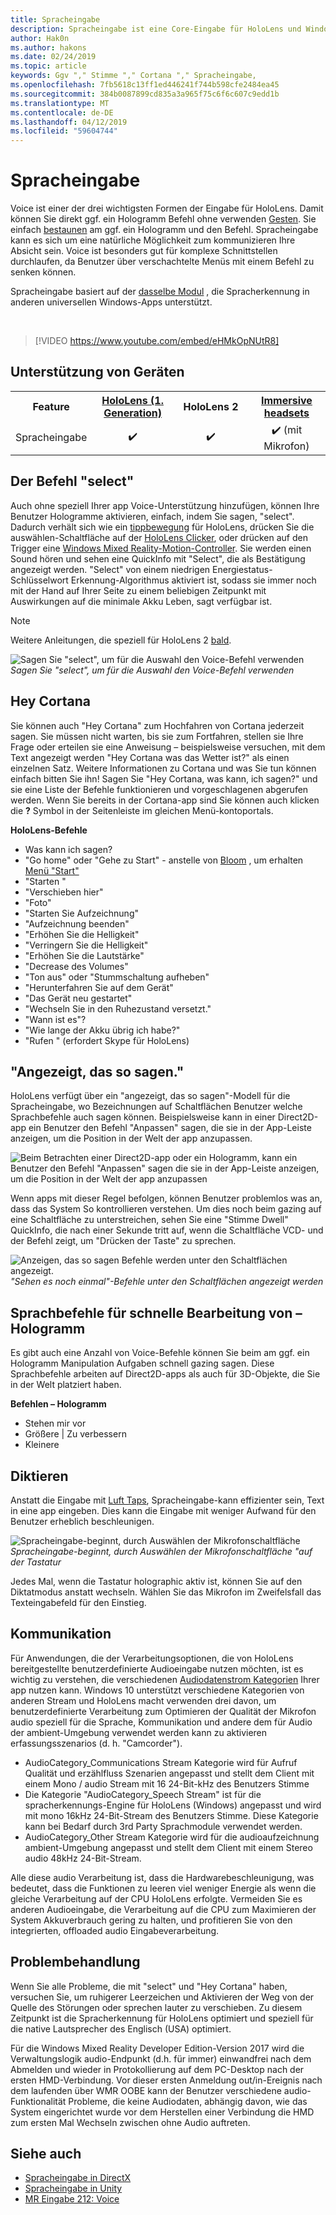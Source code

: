 ```yaml
---
title: Spracheingabe
description: Spracheingabe ist eine Core-Eingabe für HoloLens und Windows Mixed Reality immersive Headsets. Voice kann für Befehle, Cortana, Diktat und mehr verwendet werden.
author: Hak0n
ms.author: hakons
ms.date: 02/24/2019
ms.topic: article
keywords: Ggv "," Stimme "," Cortana "," Spracheingabe,
ms.openlocfilehash: 7fb5618c13ff1ed446241f744b598cfe2484ea45
ms.sourcegitcommit: 384b0087899cd835a3a965f75c6f6c607c9edd1b
ms.translationtype: MT
ms.contentlocale: de-DE
ms.lasthandoff: 04/12/2019
ms.locfileid: "59604744"
---
```

# <a name="voice-input"></a>Spracheingabe

Voice ist einer der drei wichtigsten Formen der Eingabe für HoloLens. Damit können Sie direkt ggf. ein Hologramm Befehl ohne verwenden [Gesten](gestures.md). Sie einfach [bestaunen](gaze.md) am ggf. ein Hologramm und den Befehl. Spracheingabe kann es sich um eine natürliche Möglichkeit zum kommunizieren Ihre Absicht sein. Voice ist besonders gut für komplexe Schnittstellen durchlaufen, da Benutzer über verschachtelte Menüs mit einem Befehl zu senken können.

Spracheingabe basiert auf der [dasselbe Modul](https://msdn.microsoft.com/library/windows/apps/mt185615.aspx) , die Spracherkennung in anderen universellen Windows-Apps unterstützt.

<br>

>[!VIDEO https://www.youtube.com/embed/eHMkOpNUtR8]

## <a name="device-support"></a>Unterstützung von Geräten

<table>
<tr>
<th>Feature</th><th style="width:150px"> <a href="hololens-hardware-details.md">HoloLens (1. Generation)</a></th><th style="width:150px">HoloLens 2</th><th style="width:150px"><a href="immersive-headset-hardware-details.md">Immersive headsets</a></th>
</tr><tr>
<td> Spracheingabe</td><td style="text-align: center;"> ✔️</td><td style="text-align: center;"> ✔️</td><td style="text-align: center;"> ✔️ (mit Mikrofon)</td>
</tr>
</table>

## <a name="the-select-command"></a>Der Befehl "select"

Auch ohne speziell Ihrer app Voice-Unterstützung hinzufügen, können Ihre Benutzer Hologramme aktivieren, einfach, indem Sie sagen, "select". Dadurch verhält sich wie ein [tippbewegung](gestures.md#air-tap) für HoloLens, drücken Sie die auswählen-Schaltfläche auf der [HoloLens Clicker](hardware-accessories.md#hololens-clicker), oder drücken auf den Trigger eine [Windows Mixed Reality-Motion-Controller](motion-controllers.md). Sie werden einen Sound hören und sehen eine QuickInfo mit "Select", die als Bestätigung angezeigt werden. "Select" von einem niedrigen Energiestatus-Schlüsselwort Erkennung-Algorithmus aktiviert ist, sodass sie immer noch mit der Hand auf Ihrer Seite zu einem beliebigen Zeitpunkt mit Auswirkungen auf die minimale Akku Leben, sagt verfügbar ist.

> [!NOTE]
> Weitere Anleitungen, die speziell für HoloLens 2 [bald](index.md#news-and-notes).

![Sagen Sie "select", um für die Auswahl den Voice-Befehl verwenden](images/kma-voice-select-00170-800px.png)<br>
*Sagen Sie "select", um für die Auswahl den Voice-Befehl verwenden*

## <a name="hey-cortana"></a>Hey Cortana

Sie können auch "Hey Cortana" zum Hochfahren von Cortana jederzeit sagen. Sie müssen nicht warten, bis sie zum Fortfahren, stellen sie Ihre Frage oder erteilen sie eine Anweisung – beispielsweise versuchen, mit dem Text angezeigt werden "Hey Cortana was das Wetter ist?" als einen einzelnen Satz. Weitere Informationen zu Cortana und was Sie tun können einfach bitten Sie ihn! Sagen Sie "Hey Cortana, was kann, ich sagen?" und sie eine Liste der Befehle funktionieren und vorgeschlagenen abgerufen werden. Wenn Sie bereits in der Cortana-app sind Sie können auch klicken die **?** Symbol in der Seitenleiste im gleichen Menü-kontoportals.

**HoloLens-Befehle**
* Was kann ich sagen?
* "Go home" oder "Gehe zu Start" - anstelle von [Bloom](gestures.md#bloom) , um erhalten [Menü "Start"](navigating-the-windows-mixed-reality-home.md#start-menu)
* "Starten <app>"
* "Verschieben <app> hier"
* "Foto"
* "Starten Sie Aufzeichnung"
* "Aufzeichnung beenden"
* "Erhöhen Sie die Helligkeit"
* "Verringern Sie die Helligkeit"
* "Erhöhen Sie die Lautstärke"
* "Decrease des Volumes"
* "Ton aus" oder "Stummschaltung aufheben"
* "Herunterfahren Sie auf dem Gerät"
* "Das Gerät neu gestartet"
* "Wechseln Sie in den Ruhezustand versetzt."
* "Wann ist es"?
* "Wie lange der Akku übrig ich habe?"
* "Rufen <contact>" (erfordert Skype für HoloLens)

## <a name="see-it-say-it"></a>"Angezeigt, das so sagen."

HoloLens verfügt über ein "angezeigt, das so sagen"-Modell für die Spracheingabe, wo Bezeichnungen auf Schaltflächen Benutzer welche Sprachbefehle auch sagen können. Beispielsweise kann in einer Direct2D-app ein Benutzer den Befehl "Anpassen" sagen, die sie in der App-Leiste anzeigen, um die Position in der Welt der app anzupassen.

![Beim Betrachten einer Direct2D-app oder ein Hologramm, kann ein Benutzer den Befehl "Anpassen" sagen die sie in der App-Leiste anzeigen, um die Position in der Welt der app anzupassen](images/microphone-600px.png)

Wenn apps mit dieser Regel befolgen, können Benutzer problemlos was an, dass das System So kontrollieren verstehen. Um dies noch beim gazing auf eine Schaltfläche zu unterstreichen, sehen Sie eine "Stimme Dwell" QuickInfo, die nach einer Sekunde tritt auf, wenn die Schaltfläche VCD- und der Befehl zeigt, um "Drücken der Taste" zu sprechen.

![Anzeigen, das so sagen Befehle werden unter den Schaltflächen angezeigt.](images/voice-seeitsayit-600px.png)<br>
*"Sehen es noch einmal"-Befehle unter den Schaltflächen angezeigt werden*

## <a name="voice-commands-for-fast-hologram-manipulation"></a>Sprachbefehle für schnelle Bearbeitung von – Hologramm

Es gibt auch eine Anzahl von Voice-Befehle können Sie beim am ggf. ein Hologramm Manipulation Aufgaben schnell gazing sagen. Diese Sprachbefehle arbeiten auf Direct2D-apps als auch für 3D-Objekte, die Sie in der Welt platziert haben.

**Befehlen – Hologramm**
* Stehen mir vor
* Größere | Zu verbessern
* Kleinere

## <a name="dictation"></a>Diktieren

Anstatt die Eingabe mit [Luft Taps](gestures.md#air-tap), Spracheingabe-kann effizienter sein, Text in eine app eingeben. Dies kann die Eingabe mit weniger Aufwand für den Benutzer erheblich beschleunigen.

![Spracheingabe-beginnt, durch Auswählen der Mikrofonschaltfläche](images/micbuttonfordictation.png)<br>
*Spracheingabe-beginnt, durch Auswählen der Mikrofonschaltfläche "auf der Tastatur*

Jedes Mal, wenn die Tastatur holographic aktiv ist, können Sie auf den Diktatmodus anstatt wechseln. Wählen Sie das Mikrofon im Zweifelsfall das Texteingabefeld für den Einstieg.

## <a name="communication"></a>Kommunikation

Für Anwendungen, die der Verarbeitungsoptionen, die von HoloLens bereitgestellte benutzerdefinierte Audioeingabe nutzen möchten, ist es wichtig zu verstehen, die verschiedenen [Audiodatenstrom Kategorien](https://msdn.microsoft.com/library/windows/desktop/hh404178(v=vs.85).aspx) Ihrer app nutzen kann. Windows 10 unterstützt verschiedene Kategorien von anderen Stream und HoloLens macht verwenden drei davon, um benutzerdefinierte Verarbeitung zum Optimieren der Qualität der Mikrofon audio speziell für die Sprache, Kommunikation und andere dem für Audio der ambient-Umgebung verwendet werden kann zu aktivieren erfassungsszenarios (d. h. "Camcorder").
* AudioCategory_Communications Stream Kategorie wird für Aufruf Qualität und erzählfluss Szenarien angepasst und stellt dem Client mit einem Mono / audio Stream mit 16 24-Bit-kHz des Benutzers Stimme
* Die Kategorie "AudioCategory_Speech Stream" ist für die spracherkennungs-Engine für HoloLens (Windows) angepasst und wird mit mono 16kHz 24-Bit-Stream des Benutzers Stimme. Diese Kategorie kann bei Bedarf durch 3rd Party Sprachmodule verwendet werden.
* AudioCategory_Other Stream Kategorie wird für die audioaufzeichnung ambient-Umgebung angepasst und stellt dem Client mit einem Stereo audio 48kHz 24-Bit-Stream.

Alle diese audio Verarbeitung ist, dass die Hardwarebeschleunigung, was bedeutet, dass die Funktionen zu leeren viel weniger Energie als wenn die gleiche Verarbeitung auf der CPU HoloLens erfolgte. Vermeiden Sie es anderen Audioeingabe, die Verarbeitung auf die CPU zum Maximieren der System Akkuverbrauch gering zu halten, und profitieren Sie von den integrierten, offloaded audio Eingabeverarbeitung.

## <a name="troubleshooting"></a>Problembehandlung

Wenn Sie alle Probleme, die mit "select" und "Hey Cortana" haben, versuchen Sie, um ruhigerer Leerzeichen und Aktivieren der Weg von der Quelle des Störungen oder sprechen lauter zu verschieben. Zu diesem Zeitpunkt ist die Spracherkennung für HoloLens optimiert und speziell für die native Lautsprecher des Englisch (USA) optimiert.

Für die Windows Mixed Reality Developer Edition-Version 2017 wird die Verwaltungslogik audio-Endpunkt (d.h. für immer) einwandfrei nach dem Abmelden und wieder in Protokollierung auf dem PC-Desktop nach der ersten HMD-Verbindung. Vor dieser ersten Anmeldung out/in-Ereignis nach dem laufenden über WMR OOBE kann der Benutzer verschiedene audio-Funktionalität Probleme, die keine Audiodaten, abhängig davon, wie das System eingerichtet wurde vor dem Herstellen einer Verbindung die HMD zum ersten Mal Wechseln zwischen ohne Audio auftreten.

## <a name="see-also"></a>Siehe auch
* [Spracheingabe in DirectX](voice-input-in-directx.md)
* [Spracheingabe in Unity](voice-input-in-unity.md)
* [MR Eingabe 212: Voice](holograms-212.md)
